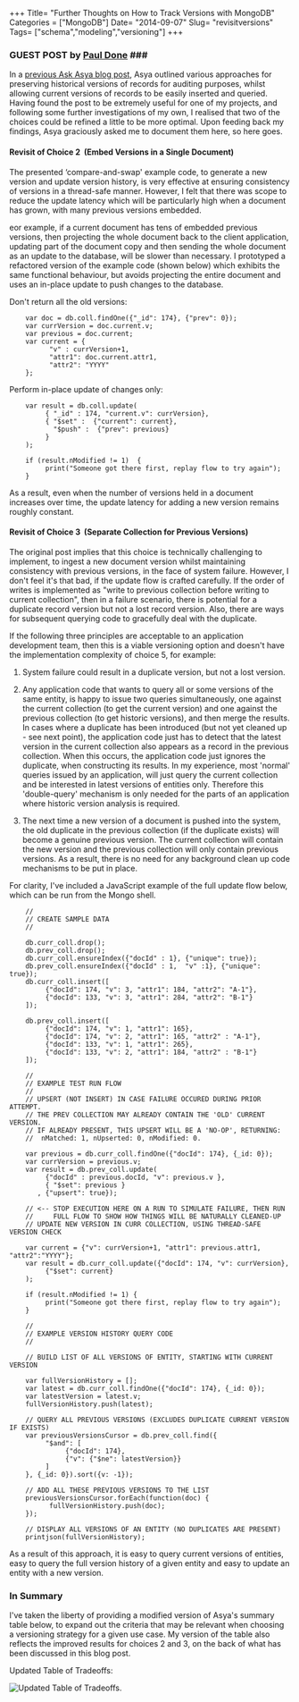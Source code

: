 +++
Title= "Further Thoughts on How to Track Versions with MongoDB"
Categories = ["MongoDB"]
Date= "2014-09-07"
Slug= "revisitversions"
Tags= ["schema","modeling","versioning"]
+++


### GUEST POST by [Paul Done](http://pauldone.blogspot.co.uk/) ###

In a [previous Ask Asya blog post](http://askasya.com/post/trackversions),
Asya outlined various approaches for preserving historical versions of records for auditing purposes, whilst allowing current versions of records to be easily inserted and queried. Having found the post to be extremely useful for one of my projects, and following some further investigations of my own, I realised that two of the choices could be refined a little to be more optimal. Upon feeding back my findings, Asya graciously asked me to document them here, so here goes.

#### Revisit of Choice 2  (Embed Versions in a Single Document) ####

The presented ‘compare-and-swap' example code, to generate a new version and update version history, is very effective at ensuring consistency of versions in a thread-safe manner. However, I felt that there was scope
to reduce the update latency which will be particularly high when a document has grown, with many previous versions embedded.

eor example, if a current document has tens of embedded previous versions, then projecting the whole document back to the client application, updating part of the document copy and then sending the whole document as an update to the database, will be slower than necessary. I prototyped a refactored version of the example code (shown below) which exhibits the same functional behaviour, but avoids projecting the entire document and uses an in-place update to push changes to the database.

<!--more-->

Don't return all the old versions:

        var doc = db.coll.findOne({"_id": 174}, {"prev": 0});  
        var currVersion = doc.current.v;
        var previous = doc.current;
        var current = {
              "v" : currVersion+1,
              "attr1": doc.current.attr1,
              "attr2": "YYYY"
        };

Perform in-place update of changes only: 

        var result = db.coll.update(
             { "_id" : 174, "current.v": currVersion},
             { "$set" :  {"current": current},
               "$push" :  {"prev": previous}
             }
        );

        if (result.nModified != 1)  {
             print("Someone got there first, replay flow to try again");
        }

As a result, even when the number of versions held in a document
increases over time, the update latency for adding a new version remains roughly constant.


#### Revisit of Choice 3  (Separate Collection for Previous Versions) ####

The original post implies that this choice is technically challenging to implement, to ingest a new document version whilst maintaining consistency with previous versions, in the face of system failure.  However, I don't feel it's that bad, if the update flow is crafted carefully. If the order of writes is implemented as "write to previous collection before writing to current collection", then in a failure scenario, there is potential for a duplicate record version but not a lost record version. Also, there are ways for subsequent querying code to gracefully deal with the duplicate.

If the following three principles are acceptable to an application development team, then this is a viable versioning option and doesn't have the implementation complexity of choice 5, for example:


1.  System failure could result in a duplicate version, but not a lost version.

2.  Any application code that wants to query all or some versions of the same entity, is happy to issue two queries simultaneously, one against the current collection (to get the current version) and one against the previous collection (to get historic versions), and then merge the results. In cases where a duplicate has been introduced (but not yet cleaned up - see next point), the application code just has to detect that the latest version in the current collection also appears as a record in the previous collection. When this occurs, the application code just ignores the duplicate, when constructing its results. In my experience, most 'normal' queries issued by an application, will just query the current collection and be interested in latest versions of entities only. Therefore this 'double-query' mechanism is only needed for the parts of an application where historic version analysis is required.

3.  The next time a new version of a document is pushed into the system, the old duplicate in the previous collection (if the duplicate exists) will become a genuine previous version. The current collection will contain the new version and the previous collection will only contain previous versions. As a result, there is no need for any background clean up code mechanisms to be put in place.

For clarity, I've included a JavaScript example of the full update flow below, which can be run from the Mongo shell.

        //
        // CREATE SAMPLE DATA
        //

        db.curr_coll.drop();
        db.prev_coll.drop();
        db.curr_coll.ensureIndex({"docId" : 1}, {"unique": true});
        db.prev_coll.ensureIndex({"docId" : 1,  "v" :1}, {"unique": true});
        db.curr_coll.insert([
             {"docId": 174, "v": 3, "attr1": 184, "attr2": "A-1"},
             {"docId": 133, "v": 3, "attr1": 284, "attr2": "B-1"}
        ]);

        db.prev_coll.insert([
             {"docId": 174, "v": 1, "attr1": 165},
             {"docId": 174, "v": 2, "attr1": 165, "attr2" : "A-1"},
             {"docId": 133, "v": 1, "attr1": 265},
             {"docId": 133, "v": 2, "attr1": 184, "attr2" : "B-1"}
        ]);

        //
        // EXAMPLE TEST RUN FLOW 
        //
        // UPSERT (NOT INSERT) IN CASE FAILURE OCCURED DURING PRIOR ATTEMPT.
        // THE PREV COLLECTION MAY ALREADY CONTAIN THE 'OLD' CURRENT VERSION.
        // IF ALREADY PRESENT, THIS UPSERT WILL BE A 'NO-OP', RETURNING:
        //  nMatched: 1, nUpserted: 0, nModified: 0.

        var previous = db.curr_coll.findOne({"docId": 174}, {_id: 0});
        var currVersion = previous.v;
        var result = db.prev_coll.update(
             {"docId" : previous.docId, "v": previous.v },
             { "$set": previous }
           , {"upsert": true});

        // <-- STOP EXECUTION HERE ON A RUN TO SIMULATE FAILURE, THEN RUN
        //     FULL FLOW TO SHOW HOW THINGS WILL BE NATURALLY CLEANED-UP
        // UPDATE NEW VERSION IN CURR COLLECTION, USING THREAD-SAFE VERSION CHECK

        var current = {"v": currVersion+1, "attr1": previous.attr1, "attr2":"YYYY"};
        var result = db.curr_coll.update({"docId": 174, "v": currVersion},
             {"$set": current}
        );

        if (result.nModified != 1) {
             print("Someone got there first, replay flow to try again");
        }

        //
        // EXAMPLE VERSION HISTORY QUERY CODE
        //

        // BUILD LIST OF ALL VERSIONS OF ENTITY, STARTING WITH CURRENT VERSION

        var fullVersionHistory = [];
        var latest = db.curr_coll.findOne({"docId": 174}, {_id: 0});
        var latestVersion = latest.v;
        fullVersionHistory.push(latest);

        // QUERY ALL PREVIOUS VERSIONS (EXCLUDES DUPLICATE CURRENT VERSION IF EXISTS)
        var previousVersionsCursor = db.prev_coll.find({
             "$and": [
                  {"docId": 174},
                  {"v": {"$ne": latestVersion}}
             ]
        }, {_id: 0}).sort({v: -1});

        // ADD ALL THESE PREVIOUS VERSIONS TO THE LIST
        previousVersionsCursor.forEach(function(doc) {
              fullVersionHistory.push(doc);
        });

        // DISPLAY ALL VERSIONS OF AN ENTITY (NO DUPLICATES ARE PRESENT)
        printjson(fullVersionHistory);

As a result of this approach, it is easy to query current versions of entities, easy to query the full version history of a given entity and easy to update an entity with a new version.

### In Summary ###

I've taken the liberty of providing a modified version of Asya's summary table below, to expand out the criteria that may be relevant when choosing a versioning strategy for a given use case. My version of the table also reflects the improved results for choices 2 and 3, on the back of what has been discussed in this blog post.

Updated Table of Tradeoffs:


![Updated Table of Tradeoffs][utable].

[utable]: http://www.askasya.com/assets/table.png


